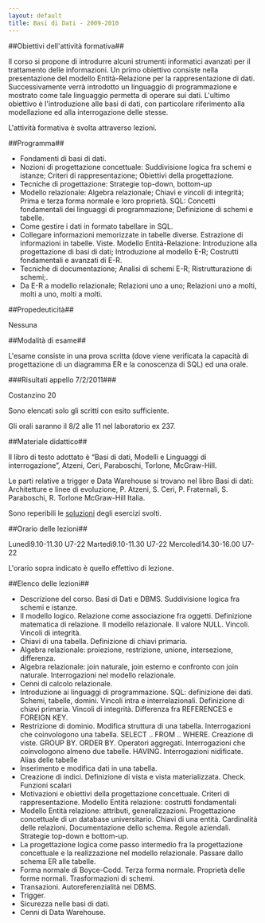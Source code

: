```yaml
--- 
layout: default
title: Basi di Dati - 2009-2010
---
```


##Obiettivi dell'attività formativa##

Il corso si propone di introdurre alcuni strumenti informatici avanzati per il trattamento delle informazioni. Un primo obiettivo consiste nella presentazione del modello Entità-Relazione per la rappresentazione di dati. Successivamente verrà introdotto un linguaggio di programmazione e mostrato come tale linguaggio permetta di operare sui dati. L'ultimo obiettivo è l'introduzione alle basi di dati, con particolare riferimento alla modellazione ed alla interrogazione delle stesse.

L'attività formativa è svolta attraverso lezioni.

##Programma##

*  Fondamenti di basi di dati.
*  Nozioni di progettazione concettuale: Suddivisione logica fra schemi e istanze; Criteri di rappresentazione; Obiettivi della progettazione.
*  Tecniche di progettazione: Strategie top-down, bottom-up
*  Modello relazionale: Algebra relazionale; Chiavi e vincoli di integrità; Prima e terza forma normale e loro proprietà.
 SQL: Concetti fondamentali dei linguaggi di programmazione; Definizione di schemi e tabelle.
* Come gestire i dati in formato tabellare in SQL.
*  Collegare informazioni memorizzate in tabelle diverse. Estrazione di informazioni in tabelle. Viste.
 Modello Entità-Relazione: Introduzione alla progettazione di basi di dati; Introduzione al modello E-R; Costrutti fondamentali e avanzati di E-R.
* Tecniche di documentazione; Analisi di schemi E-R; Ristrutturazione di schemi;.
*  Da E-R a modello relazionale; Relazioni uno a uno; Relazioni uno a molti, molti a uno, molti a molti.

##Propedeuticità##

Nessuna

##Modalità di esame##

L'esame consiste in una prova scritta (dove viene verificata la capacità di progettazione di un diagramma ER e la conoscenza di SQL) ed una orale.

###Risultati appello 7/2/2011###

Costanzino 20

Sono elencati solo gli scritti con esito sufficiente.

Gli orali saranno il 8/2 alle 11 nel laboratorio ex 237.

##Materiale didattico##

Il libro di testo adottato è “Basi di dati, Modelli e Linguaggi di interrogazione”, Atzeni, Ceri, Paraboschi, Torlone, McGraw-Hill.

Le parti relative a trigger e Data Warehouse si trovano nel libro Basi di dati: Architetture e linee di evoluzione, P. Atzeni, S. Ceri, P. Fraternali, S. Paraboschi, R. Torlone McGraw-Hill Italia.

Sono reperibili le <a href="http://www.statistica.unimib.it/~dellavedova/didattica/esercizi_progettazione.pdf">soluzioni</a> degli esercizi svolti.

##Orario delle lezioni##

Lunedì9.10-11.30	U7-22
Martedì9.10-11.30	U7-22
Mercoledì14.30-16.00	U7-22

L'orario sopra indicato è quello effettivo di lezione.

##Elenco delle lezioni##


*  Descrizione del corso. Basi di Dati e DBMS. Suddivisione logica fra schemi e istanze.
* Il modello logico. Relazione come associazione fra oggetti. Definizione matematica di relazione. Il modello relazionale. Il valore NULL. Vincoli. Vincoli di integrità.
* Chiavi di una tabella. Definizione di chiavi primaria.
* Algebra relazionale: proiezione, restrizione, unione, intersezione, differenza.
* Algebra relazionale: join naturale, join esterno e confronto con join naturale. Interrogazioni nel modello relazionale.
* Cenni di calcolo relazionale.
* Introduzione ai linguaggi di programmazione. SQL: definizione dei dati. Schemi, tabelle, domini. Vincoli intra e interrelazionali. Definizione di chiavi primaria. Vincoli di integrità. Differenza fra REFERENCES e FOREIGN KEY.
* Restrizione di dominio. Modifica struttura di una tabella. Interrogazioni che coinvologono una tabella. SELECT .. FROM .. WHERE. Creazione di viste. GROUP BY. ORDER BY. Operatori aggregati. Interrogazioni che coinvologono almeno due tabelle. HAVING. Interrogazioni nidificate. Alias delle tabelle
* Inserimento e modifica dati in una tabella.
* Creazione di indici. Definizione di vista e vista materializzata. Check. Funzioni scalari
* Motivazioni e obiettivi della progettazione concettuale. Criteri di rappresentazione. Modello Entità relazione: costrutti fondamentali
* Modello Entità relazione: attributi, generalizzazioni. Progettazione concettuale di un database universitario. Chiavi di una entità. Cardinalità delle relazioni. Documentazione dello schema. Regole aziendali. Strategie top-down e bottom-up.
* La progettazione logica come passo intermedio fra la progettazione concettuale e la realizzazione nel modello relazionale. Passare dallo schema ER alle tabelle.
* Forma normale di Boyce-Codd. Terza forma normale. Proprietà delle forme normali. Trasformazioni di schemi.
* Transazioni. Autoreferenzialità nei DBMS.
* Trigger.
* Sicurezza nelle basi di dati.
* Cenni di Data Warehouse.


